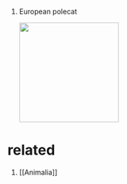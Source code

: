 1. European polecat

	<img src="https://upload.wikimedia.org/wikipedia/commons/7/7e/Polecat_in_denmark.jpg" width="200" />
	
# related
1. [[Animalia]]